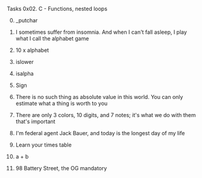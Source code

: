 Tasks 0x02. C - Functions, nested loops

0. _putchar 
1. I sometimes suffer from insomnia. And when I can't fall asleep, I play what I call the alphabet game 
2. 10 x alphabet 
3. islower 
4. isalpha
5. Sign 
6. There is no such thing as absolute value in this world. You can only estimate what a thing is worth to you 
 7. There are only 3 colors, 10 digits, and 7 notes; it's what we do with them that's important 
8. I'm federal agent Jack Bauer, and today is the longest day of my life 
9. Learn your times table 
10. a + b 

11. 98 Battery Street, the OG
mandatory





